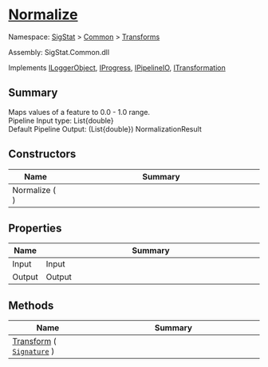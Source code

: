 # [Normalize](./Normalize.md)

Namespace: [SigStat]() > [Common](./../README.md) > [Transforms](./README.md)

Assembly: SigStat.Common.dll

Implements [ILoggerObject](./../ILoggerObject.md), [IProgress](./../Helpers/IProgress.md), [IPipelineIO](./../Pipeline/IPipelineIO.md), [ITransformation](./../ITransformation.md)

## Summary
Maps values of a feature to 0.0 - 1.0 range.  <br>Pipeline Input type: List{double} <br>Default Pipeline Output: (List{double}) NormalizationResult

## Constructors

| Name | Summary<div><a href="#"><img width=466></a></div> | 
| --- | --- | 
| Normalize (  ) |  | 


## Properties

| Name | Summary<div><a href="#"><img width=466></a></div> | 
| --- | --- | 
| Input | Input | 
| Output | Output | 


## Methods

| Name | Summary<div><a href="#"><img width=466></a></div> | 
| --- | --- | 
| [Transform](./Methods/Normalize--Transform.md) ( [`Signature`](./../Signature.md) ) |  | 


